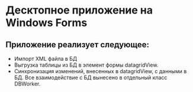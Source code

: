 # Десктопное приложение на Windows Forms
## Приложение реализует следующее:
- Импорт XML файла в БД
- Выгрузка таблицы из БД в элемент формы datagridView.
- Синхронизация изменений, внесенных в datagridView, с данными в БД. 
Все взаимодействие с БД вынесено в отдельный класс DBWorker.
